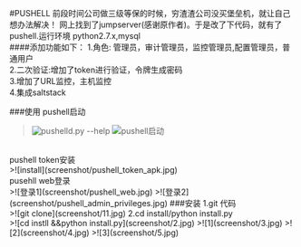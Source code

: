 #PUSHELL 
前段时间公司做三级等保的时候，穷渣渣公司没买堡垒机，就让自己想办法解决！ 网上找到了jumpserver(感谢原作者)。于是改了下代码，就有了pushell.运行环境 python2.7.x,mysql<br>
####添加功能如下：
 1.角色: 管理员，审计管理员，监控管理员,配置管理员，普通用户 <br>
 2.二次验证:增加了token进行验证，令牌生成密码<br>
 3.增加了URL监控，主机监控 <br>
 4.集成saltstack <br>

###使用
pushell启动 <br>
>![pushelld.py --help](https://github.com/ymc023/pushell/blob/master/screenshot/start_help.jpg)
>![pushell启动](https://github.com/ymc023/PUSHELL/blob/master/screenshot/start_examples.jpg)
<br>
pushell token安装<br>
>![install](screenshot/pushell_token_apk.jpg)
<br>
pusehll web登录<br>
>![登录1](screenshot/pushell_web.jpg)
>![登录2](screenshot/pushell_admin_privileges.jpg)
###安装
1.git 代码 <br>
>![git clone](screenshot/11.jpg) 
2.cd install/python install.py<br>
>![cd instll &&python install.py](screenshot/2.jpg)
>![1](screenshot/3.jpg)
>![2](screenshot/4.jpg)
>![3](screenshot/5.jpg)
<br>

